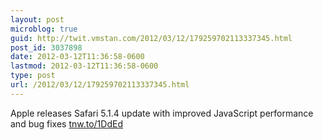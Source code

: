 ```yaml
---
layout: post
microblog: true
guid: http://twit.vmstan.com/2012/03/12/179259702113337345.html
post_id: 3037898
date: 2012-03-12T11:36:58-0600
lastmod: 2012-03-12T11:36:58-0600
type: post
url: /2012/03/12/179259702113337345.html
---
```

Apple releases Safari 5.1.4 update with improved JavaScript performance and bug fixes <a href="http://tnw.to/1DdEd">tnw.to/1DdEd</a>
